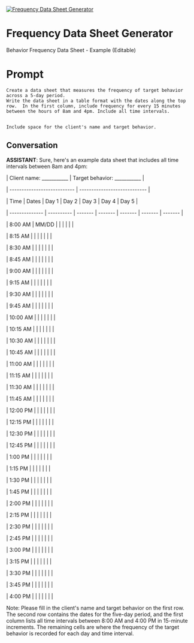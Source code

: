 
[![Frequency Data Sheet Generator](https://flow-prompt-covers.s3.us-west-1.amazonaws.com/icon/realistic/real_1.png)]()
# Frequency Data Sheet Generator 
Behavior Frequency Data Sheet - Example (Editable)

# Prompt

```
Create a data sheet that measures the frequency of target behavior across a 5-day period.
Write the data sheet in a table format with the dates along the top row.  In the first column, include frequency for every 15 minutes between the hours of 8am and 4pm. Include all time intervals. 


Include space for the client's name and target behavior.
```

## Conversation

**ASSISTANT**: Sure, here's an example data sheet that includes all time intervals between 8am and 4pm:



| Client name: ___________   | Target behavior: ___________ |

| --------------------------- | ---------------------------- |

| Time         | Dates | Day 1 | Day 2 | Day 3 | Day 4 | Day 5 |

| -------------- | ---------- | ------- | ------- | ------- | ------- | ------- |

| 8:00 AM |  MM/DD    |         |         |          |          |          |

| 8:15 AM |               |         |         |          |          |          |

| 8:30 AM |               |         |         |          |          |          |

| 8:45 AM |               |         |         |          |          |          |

| 9:00 AM |               |         |         |          |          |          |

| 9:15 AM |               |         |         |          |          |          |

| 9:30 AM |               |         |         |          |          |          |

| 9:45 AM |               |         |         |          |          |          |

| 10:00 AM |              |         |         |          |          |          |

| 10:15 AM |              |         |         |          |          |          |

| 10:30 AM |              |         |         |          |          |          |

| 10:45 AM |              |         |         |          |          |          |

| 11:00 AM |              |         |         |          |          |          |

| 11:15 AM |              |         |         |          |          |          |

| 11:30 AM |              |         |         |          |          |          |

| 11:45 AM |              |         |         |          |          |          |

| 12:00 PM |              |         |         |          |          |          |

| 12:15 PM |              |         |         |          |          |          |

| 12:30 PM |              |         |         |          |          |          |

| 12:45 PM |              |         |         |          |          |          |

| 1:00 PM |               |         |         |          |          |          |

| 1:15 PM |               |         |         |          |          |          |

| 1:30 PM |               |         |         |          |          |          |

| 1:45 PM |               |         |         |          |          |          |

| 2:00 PM |               |         |         |          |          |          |

| 2:15 PM |               |         |         |          |          |          |

| 2:30 PM |               |         |         |          |          |          |

| 2:45 PM |               |         |         |          |          |          |

| 3:00 PM |               |         |         |          |          |          |

| 3:15 PM |               |         |         |          |          |          |

| 3:30 PM |               |         |         |          |          |          |

| 3:45 PM |               |         |         |          |          |          |

| 4:00 PM |               |         |         |          |          |          |



Note: Please fill in the client's name and target behavior on the first row. The second row contains the dates for the five-day period, and the first column lists all time intervals between 8:00 AM and 4:00 PM in 15-minute increments. The remaining cells are where the frequency of the target behavior is recorded for each day and time interval.


